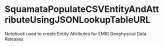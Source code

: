 # SquamataPopulateCSVEntityAndAttributeUsingJSONLookupTableURL
Notebook used to create Entity Attributes for EMRI Geophysical Data Releases
